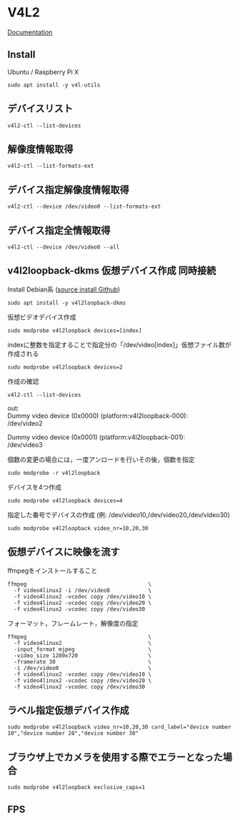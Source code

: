 # V4L2
[Documentation](https://www.kernel.org/doc/html/v4.9/media/index.html)
## Install 
Ubuntu / Raspberry Pi X 
```
sudo apt install -y v4l-utils
```
## デバイスリスト
```
v4l2-ctl --list-devices
```
## 解像度情報取得
```
v4l2-ctl --list-formats-ext
```
## デバイス指定解像度情報取得
```
v4l2-ctl --device /dev/video0 --list-formats-ext
```
## デバイス指定全情報取得
```
v4l2-ctl --device /dev/video0 --all
```
## v4l2loopback-dkms 仮想デバイス作成 同時接続
Install Debian系 ([source install Github](https://github.com/umlaeute/v4l2loopback))
```
sudo apt install -y v4l2loopback-dkms
```
仮想ビデオデバイス作成
```
sudo modprobe v4l2loopback devices=[index]
```
indexに整数を指定することで指定分の「/dev/video[index]」仮想ファイル数が作成される
```
sudo modprobe v4l2loopback devices=2
```
作成の確認
```
v4l2-ctl --list-devices
```
out:  
Dummy video device (0x0000) (platform:v4l2loopback-000):  
	/dev/video2

Dummy video device (0x0001) (platform:v4l2loopback-001):  
	/dev/video3

個数の変更の場合には，一度アンロードを行いその後，個数を指定
```
sudo modprobe -r v4l2loopback
```
デバイスを4つ作成
```
sudo modprobe v4l2loopback devices=4
```
指定した番号でデバイスの作成 (例: /dev/video10,/dev/video20,/dev/video30)
```
sudo modprobe v4l2loopback video_nr=10,20,30
```
## 仮想デバイスに映像を流す
ffmpegをインストールすること
```
ffmpeg                                      \
  -f video4linux2 -i /dev/video0            \
  -f video4linux2 -vcodec copy /dev/video10 \
  -f video4linux2 -vcodec copy /dev/video20 \
  -f video4linux2 -vcodec copy /dev/video30
```
フォーマット，フレームレート，解像度の指定
```
ffmpeg                                      \
  -f video4linux2                           \
  -input_format mjpeg                       \
  -video_size 1280x720                      \
  -framerate 30                             \
  -i /dev/video0                            \
  -f video4linux2 -vcodec copy /dev/video10 \
  -f video4linux2 -vcodec copy /dev/video20 \
  -f video4linux2 -vcodec copy /dev/video30
```
## ラベル指定仮想デバイス作成
```
sudo modprobe v4l2loopback video_nr=10,20,30 card_label="device number 10","device number 20","device number 30"
```

## ブラウザ上でカメラを使用する際でエラーとなった場合
```
sudo modprobe v4l2loopback exclusive_caps=1
```

## FPS 